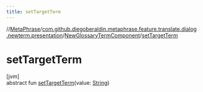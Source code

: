 ```yaml
---
title: setTargetTerm
---
```

//[MetaPhrase](../../../index.html)/[com.github.diegoberaldin.metaphrase.feature.translate.dialog.newterm.presentation](../index.html)/[NewGlossaryTermComponent](index.html)/[setTargetTerm](set-target-term.html)



# setTargetTerm



[jvm]\
abstract fun [setTargetTerm](set-target-term.html)(value: [String](https://kotlinlang.org/api/latest/jvm/stdlib/kotlin/-string/index.html))




